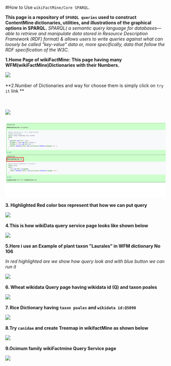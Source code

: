 #How to Use `wikiFactMine/Core SPARQL`.

**This page is a repository of `SPARQL queries` used to construct ContentMine dictionaries, utilities, and illustrations of the graphical options in SPARQL.**
*SPARQL( a semantic query language for databases—able to retrieve and manipulate data stored in Resource Description Framework (RDF) format) & allows users to write queries against what can loosely be called "key-value" data or, more specifically, data that follow the RDF specification of the W3C.*

**1.Home Page of wikiFactMine: This page having many WFM(wikiFactMine)Dictionaries with their Numbers.**



![](https://github.com/petermr/tigr2ess/blob/master/wikimedia/Assest/wikiFactMine_SPARQL_homepage.png)




**2.Number of Dictionaries  and way for choose them is simply click on `try it` link **


# ![](https://github.com/petermr/tigr2ess/blob/master/wikimedia/Assest/select_Dict_106.png)

![](Assest/select_Dict_106.png)



**3. Highlighted Red color box represent that  how we can put query**


![](https://github.com/petermr/tigr2ess/blob/master/wikimedia/Assest/put_query_and_run.png)

**4.This is how  wikiData query service page looks like  shown below**

![](https://github.com/petermr/tigr2ess/blob/master/wikimedia/Assest/homepage_wikidata_query_service.png)


**5.Here i use an Example of plant taxon "Laurales" in WFM dictionary No 106**

*In red highlighted are we show how query look and with blue button we can run it*


![](https://github.com/petermr/tigr2ess/blob/master/wikimedia/Assest/plant_taxon_Laurales_results.png)


**6. Wheat wikidata Query page having wikidata id (Q) and taxon poales**


![](https://github.com/petermr/tigr2ess/blob/master/wikimedia/Assest/wheat_wikifactMine.png)


**7. Rice Dictionary having `taxon poales` and `wikidata id:Q5090`** 


![](https://github.com/petermr/tigr2ess/blob/master/wikimedia/Assest/Rice_wikiFactMine.png)


**8.Try `canidae` and  create Treemap in wikifactMine as shown below**


![](https://github.com/petermr/tigr2ess/blob/master/wikimedia/Assest/canidae_treemap.png)


**9.Ocimum family wikiFactmine Query Service page**


![](https://github.com/petermr/tigr2ess/blob/master/wikimedia/Assest/Ocimum_family_results.png)


